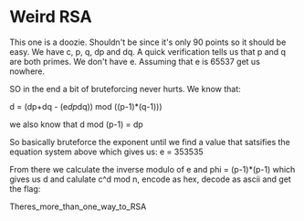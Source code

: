 # Weird RSA
This one is a doozie. Shouldn't be since it's only 90 points so it should be easy.
We have c, p, q, dp and dq. A quick verification tells us that p and q are both primes. We don't have e. Assuming that e is 65537 get us nowhere.

SO in the end a bit of bruteforcing never hurts. We know that:

d = (dp+dq - (e*dp*dq)) mod ((p-1)*(q-1)))

we also know that d mod (p-1) = dp

So basically bruteforce the exponent until we find a value that satsifies the equation system above which gives us:
e = 353535

From there we calculate the inverse modulo of e and phi = (p-1)*(p-1) which gives us d and calulate c^d mod n, encode as hex, decode as ascii and get the flag:

Theres_more_than_one_way_to_RSA
